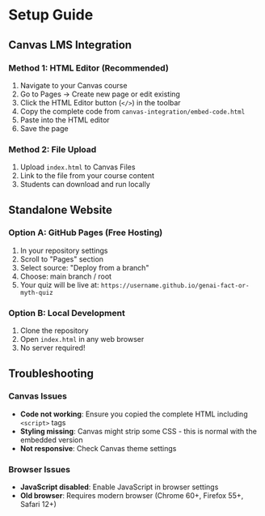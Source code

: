 # Setup Guide

## Canvas LMS Integration

### Method 1: HTML Editor (Recommended)
1. Navigate to your Canvas course
2. Go to Pages → Create new page or edit existing
3. Click the HTML Editor button (`</>`) in the toolbar
4. Copy the complete code from `canvas-integration/embed-code.html`
5. Paste into the HTML editor
6. Save the page

### Method 2: File Upload
1. Upload `index.html` to Canvas Files
2. Link to the file from your course content
3. Students can download and run locally

## Standalone Website

### Option A: GitHub Pages (Free Hosting)
1. In your repository settings
2. Scroll to "Pages" section
3. Select source: "Deploy from a branch"
4. Choose: main branch / root
5. Your quiz will be live at: `https://username.github.io/genai-fact-or-myth-quiz`

### Option B: Local Development
1. Clone the repository
2. Open `index.html` in any web browser
3. No server required!

## Troubleshooting

### Canvas Issues
- **Code not working**: Ensure you copied the complete HTML including `<script>` tags
- **Styling missing**: Canvas might strip some CSS - this is normal with the embedded version
- **Not responsive**: Check Canvas theme settings

### Browser Issues
- **JavaScript disabled**: Enable JavaScript in browser settings
- **Old browser**: Requires modern browser (Chrome 60+, Firefox 55+, Safari 12+)
